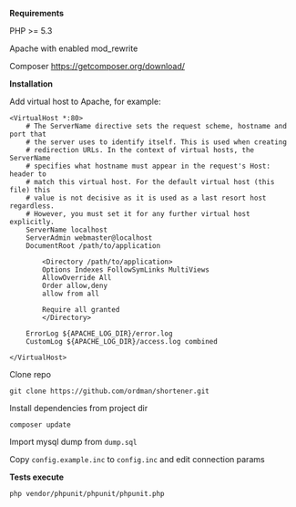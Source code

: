 
**Requirements**

PHP >= 5.3

Apache with enabled mod_rewrite

Composer https://getcomposer.org/download/

**Installation**

Add virtual host to Apache, for example:

~~~
<VirtualHost *:80>
	# The ServerName directive sets the request scheme, hostname and port that
	# the server uses to identify itself. This is used when creating
	# redirection URLs. In the context of virtual hosts, the ServerName
	# specifies what hostname must appear in the request's Host: header to
	# match this virtual host. For the default virtual host (this file) this
	# value is not decisive as it is used as a last resort host regardless.
	# However, you must set it for any further virtual host explicitly.
	ServerName localhost
	ServerAdmin webmaster@localhost
	DocumentRoot /path/to/application

        <Directory /path/to/application>
		Options Indexes FollowSymLinks MultiViews
		AllowOverride All
		Order allow,deny
		allow from all

		Require all granted
        </Directory>

	ErrorLog ${APACHE_LOG_DIR}/error.log
	CustomLog ${APACHE_LOG_DIR}/access.log combined

</VirtualHost>
~~~

Clone repo
~~~
git clone https://github.com/ordman/shortener.git 

~~~
Install dependencies from project dir
~~~
composer update
~~~

Import mysql dump from `dump.sql`

Copy `config.example.inc` to `config.inc`  and edit connection params

**Tests execute**
~~~
php vendor/phpunit/phpunit/phpunit.php
~~~